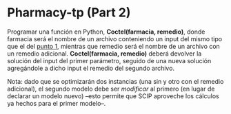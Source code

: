 # Pharmacy-tp (Part 2)
Programar una función en Python, **Coctel(farmacia, remedio)**, donde farmacia será el nombre
de un archivo conteniendo un input del mismo tipo que el del [punto 1](https://github.com/micaelavera/tp-MyO), mientras que remedio será
el nombre de un archivo con un remedio adicional. **Coctel(farmacia, remedio)** deberá devolver
la solución del input del primer parámetro, seguido de una nueva solución agregándole a dicho
input el remedio del segundo archivo.    


Nota: dado que se optimizarán dos instancias (una sin y otro con el remedio adicional), el segundo
modelo debe ser _modificar_ al primero (en lugar de declarar un modelo nuevo) –esto permite que
SCIP aproveche los cálculos ya hechos para el primer modelo–.

